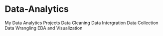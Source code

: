 # Data-Analytics
My Data Analytics Projects 
Data Cleaning
Data Intergration
Data Collection
Data Wrangling
EDA and Visualization 
